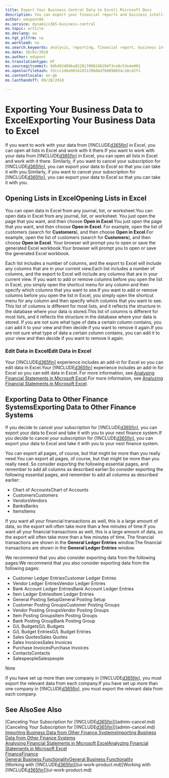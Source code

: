 ```yaml
---
title: Export Your Business Central Data to Excel| Microsoft Docs
description: You can export your financial reports and business intelligence data from Business Central  to Excel, or open your data in Excel.
author: edupont04
ms.service: dynamics365-business-central
ms.topic: article
ms.devlang: na
ms.tgt_pltfrm: na
ms.workload: na
ms.search.keywords: analysis, reporting, financial report, business intelligence, BI, Excel
ms.date: 10/01/2018
ms.author: edupont
ms.translationtype: HT
ms.sourcegitcommit: 9dbd92409ba02281f008246194f3ce0c53e4e001
ms.openlocfilehash: 33ccc1dbe9654245129bdbd760896054c10cd2f1
ms.contentlocale: en-gb
ms.lasthandoff: 09/28/2018

---
```

# <a name="exporting-your-business-data-to-excel"></a><span data-ttu-id="69d91-103">Exporting Your Business Data to Excel</span><span class="sxs-lookup"><span data-stu-id="69d91-103">Exporting Your Business Data to Excel</span></span>
<span data-ttu-id="69d91-104">If you want to work with your data from [!INCLUDE[d365fin](includes/d365fin_md.md)] in Excel, you can open all lists in Excel and work with it there.</span><span class="sxs-lookup"><span data-stu-id="69d91-104">If you want to work with your data from [!INCLUDE[d365fin](includes/d365fin_md.md)] in Excel, you can open all lists in Excel and work with it there.</span></span> <span data-ttu-id="69d91-105">Similarly, if you want to cancel your subscription for [!INCLUDE[d365fin](includes/d365fin_md.md)], you can export your data to Excel so that you can take it with you.</span><span class="sxs-lookup"><span data-stu-id="69d91-105">Similarly, if you want to cancel your subscription for [!INCLUDE[d365fin](includes/d365fin_md.md)], you can export your data to Excel so that you can take it with you.</span></span>

## <a name="opening-lists-in-excel"></a><span data-ttu-id="69d91-106">Opening Lists in Excel</span><span class="sxs-lookup"><span data-stu-id="69d91-106">Opening Lists in Excel</span></span>
<span data-ttu-id="69d91-107">You can open data in Excel from any journal, list, or worksheet.</span><span class="sxs-lookup"><span data-stu-id="69d91-107">You can open data in Excel from any journal, list, or worksheet.</span></span> <span data-ttu-id="69d91-108">You just open the page that you want, and then choose **Open in Excel**.</span><span class="sxs-lookup"><span data-stu-id="69d91-108">You just open the page that you want, and then choose **Open in Excel**.</span></span> <span data-ttu-id="69d91-109">For example, open the list of customers (search for **Customers**), and then choose **Open in Excel**.</span><span class="sxs-lookup"><span data-stu-id="69d91-109">For example, open the list of customers (search for **Customers**), and then choose **Open in Excel**.</span></span> <span data-ttu-id="69d91-110">Your browser will prompt you to open or save the generated Excel workbook.</span><span class="sxs-lookup"><span data-stu-id="69d91-110">Your browser will prompt you to open or save the generated Excel workbook.</span></span>  

<span data-ttu-id="69d91-111">Each list includes a number of columns, and the export to Excel will include any columns that are in your current view.</span><span class="sxs-lookup"><span data-stu-id="69d91-111">Each list includes a number of columns, and the export to Excel will include any columns that are in your current view.</span></span> <span data-ttu-id="69d91-112">If you want to add or remove columns before you open the list in Excel, you simply open the shortcut menu for any column and then specify which columns that you want to see.</span><span class="sxs-lookup"><span data-stu-id="69d91-112">If you want to add or remove columns before you open the list in Excel, you simply open the shortcut menu for any column and then specify which columns that you want to see.</span></span> <span data-ttu-id="69d91-113">This list of columns is different for most lists, and it reflects the structure in the database where your data is stored.</span><span class="sxs-lookup"><span data-stu-id="69d91-113">This list of columns is different for most lists, and it reflects the structure in the database where your data is stored.</span></span> <span data-ttu-id="69d91-114">If you are not sure what type of data a certain column contains, you can add it to your view and then decide if you want to remove it again.</span><span class="sxs-lookup"><span data-stu-id="69d91-114">If you are not sure what type of data a certain column contains, you can add it to your view and then decide if you want to remove it again.</span></span>  

### <a name="edit-data-in-excel"></a><span data-ttu-id="69d91-115">Edit Data in Excel</span><span class="sxs-lookup"><span data-stu-id="69d91-115">Edit Data in Excel</span></span>
<span data-ttu-id="69d91-116">Your [!INCLUDE[d365fin](includes/d365fin_md.md)] experience includes an add-in for Excel so you can edit data in Excel.</span><span class="sxs-lookup"><span data-stu-id="69d91-116">Your [!INCLUDE[d365fin](includes/d365fin_md.md)] experience includes an add-in for Excel so you can edit data in Excel.</span></span> <span data-ttu-id="69d91-117">For more information, see [Analysing Financial Statements in Microsoft Excel](finance-analyze-excel.md).</span><span class="sxs-lookup"><span data-stu-id="69d91-117">For more information, see [Analyzing Financial Statements in Microsoft Excel](finance-analyze-excel.md).</span></span>  

## <a name="exporting-data-to-other-finance-systems"></a><span data-ttu-id="69d91-118">Exporting Data to Other Finance Systems</span><span class="sxs-lookup"><span data-stu-id="69d91-118">Exporting Data to Other Finance Systems</span></span>
<span data-ttu-id="69d91-119">If you decide to cancel your subscription for [!INCLUDE[d365fin](includes/d365fin_md.md)], you can export your data to Excel and take it with you to your next finance system.</span><span class="sxs-lookup"><span data-stu-id="69d91-119">If you decide to cancel your subscription for [!INCLUDE[d365fin](includes/d365fin_md.md)], you can export your data to Excel and take it with you to your next finance system.</span></span>  

<span data-ttu-id="69d91-120">You can export all pages, of course, but that might be more than you really need.</span><span class="sxs-lookup"><span data-stu-id="69d91-120">You can export all pages, of course, but that might be more than you really need.</span></span> <span data-ttu-id="69d91-121">So consider exporting the following essential pages, and remember to add all columns as described earlier:</span><span class="sxs-lookup"><span data-stu-id="69d91-121">So consider exporting the following essential pages, and remember to add all columns as described earlier:</span></span>  

* <span data-ttu-id="69d91-122">Chart of Accounts</span><span class="sxs-lookup"><span data-stu-id="69d91-122">Chart of Accounts</span></span>  
* <span data-ttu-id="69d91-123">Customers</span><span class="sxs-lookup"><span data-stu-id="69d91-123">Customers</span></span>  
* <span data-ttu-id="69d91-124">Vendors</span><span class="sxs-lookup"><span data-stu-id="69d91-124">Vendors</span></span>  
* <span data-ttu-id="69d91-125">Banks</span><span class="sxs-lookup"><span data-stu-id="69d91-125">Banks</span></span>  
* <span data-ttu-id="69d91-126">Items</span><span class="sxs-lookup"><span data-stu-id="69d91-126">Items</span></span>  

<span data-ttu-id="69d91-127">If you want all your financial transactions as well, this is a large amount of data, so the export will often take more than a few minutes of time.</span><span class="sxs-lookup"><span data-stu-id="69d91-127">If you want all your financial transactions as well, this is a large amount of data, so the export will often take more than a few minutes of time.</span></span> <span data-ttu-id="69d91-128">The financial transactions are shown in the **General Ledger Entries** window.</span><span class="sxs-lookup"><span data-stu-id="69d91-128">The financial transactions are shown in the **General Ledger Entries** window.</span></span>  

<span data-ttu-id="69d91-129">We recommend that you also consider exporting data from the following pages:</span><span class="sxs-lookup"><span data-stu-id="69d91-129">We recommend that you also consider exporting data from the following pages:</span></span>  

* <span data-ttu-id="69d91-130">Customer Ledger Entries</span><span class="sxs-lookup"><span data-stu-id="69d91-130">Customer Ledger Entries</span></span>  
* <span data-ttu-id="69d91-131">Vendor Ledger Entries</span><span class="sxs-lookup"><span data-stu-id="69d91-131">Vendor Ledger Entries</span></span>  
* <span data-ttu-id="69d91-132">Bank Account Ledger Entries</span><span class="sxs-lookup"><span data-stu-id="69d91-132">Bank Account Ledger Entries</span></span>  
* <span data-ttu-id="69d91-133">Item Ledger Entries</span><span class="sxs-lookup"><span data-stu-id="69d91-133">Item Ledger Entries</span></span>  
* <span data-ttu-id="69d91-134">General Posting Setup</span><span class="sxs-lookup"><span data-stu-id="69d91-134">General Posting Setup</span></span>  
* <span data-ttu-id="69d91-135">Customer Posting Groups</span><span class="sxs-lookup"><span data-stu-id="69d91-135">Customer Posting Groups</span></span>  
* <span data-ttu-id="69d91-136">Vendor Posting Groups</span><span class="sxs-lookup"><span data-stu-id="69d91-136">Vendor Posting Groups</span></span>  
* <span data-ttu-id="69d91-137">Item Posting Groups</span><span class="sxs-lookup"><span data-stu-id="69d91-137">Item Posting Groups</span></span>  
* <span data-ttu-id="69d91-138">Bank Posting Group</span><span class="sxs-lookup"><span data-stu-id="69d91-138">Bank Posting Group</span></span>  
* <span data-ttu-id="69d91-139">G/L Budgets</span><span class="sxs-lookup"><span data-stu-id="69d91-139">G/L Budgets</span></span>  
* <span data-ttu-id="69d91-140">G/L Budget Entries</span><span class="sxs-lookup"><span data-stu-id="69d91-140">G/L Budget Entries</span></span>  
* <span data-ttu-id="69d91-141">Sales Quotes</span><span class="sxs-lookup"><span data-stu-id="69d91-141">Sales Quotes</span></span>  
* <span data-ttu-id="69d91-142">Sales Invoices</span><span class="sxs-lookup"><span data-stu-id="69d91-142">Sales Invoices</span></span>  
* <span data-ttu-id="69d91-143">Purchase Invoices</span><span class="sxs-lookup"><span data-stu-id="69d91-143">Purchase Invoices</span></span>  
* <span data-ttu-id="69d91-144">Contacts</span><span class="sxs-lookup"><span data-stu-id="69d91-144">Contacts</span></span>  
* <span data-ttu-id="69d91-145">Salespeople</span><span class="sxs-lookup"><span data-stu-id="69d91-145">Salespeople</span></span>  

> [!NOTE]  
>   <span data-ttu-id="69d91-146">If you have set up more than one company in [!INCLUDE[d365fin](includes/d365fin_md.md)], you must export the relevant data from each company.</span><span class="sxs-lookup"><span data-stu-id="69d91-146">If you have set up more than one company in [!INCLUDE[d365fin](includes/d365fin_md.md)], you must export the relevant data from each company.</span></span>

## <a name="see-also"></a><span data-ttu-id="69d91-147">See Also</span><span class="sxs-lookup"><span data-stu-id="69d91-147">See Also</span></span>
<span data-ttu-id="69d91-148">[Canceling Your Subscription for [!INCLUDE[d365fin](includes/d365fin_md.md)]](admin-cancel.md)</span><span class="sxs-lookup"><span data-stu-id="69d91-148">[Canceling Your Subscription for [!INCLUDE[d365fin](includes/d365fin_md.md)]](admin-cancel.md)</span></span>  
[<span data-ttu-id="69d91-149">Importing Business Data from Other Finance Systems</span><span class="sxs-lookup"><span data-stu-id="69d91-149">Importing Business Data from Other Finance Systems</span></span>](across-import-data-configuration-packages.md)  
[<span data-ttu-id="69d91-150">Analysing Financial Statements in Microsoft Excel</span><span class="sxs-lookup"><span data-stu-id="69d91-150">Analyzing Financial Statements in Microsoft Excel</span></span>](finance-analyze-excel.md)  
[<span data-ttu-id="69d91-151">Finance</span><span class="sxs-lookup"><span data-stu-id="69d91-151">Finance</span></span>](finance.md)  
[<span data-ttu-id="69d91-152">General Business Functionality</span><span class="sxs-lookup"><span data-stu-id="69d91-152">General Business Functionality</span></span>](ui-across-business-areas.md)  
<span data-ttu-id="69d91-153">[Working with [!INCLUDE[d365fin](includes/d365fin_md.md)]](ui-work-product.md)</span><span class="sxs-lookup"><span data-stu-id="69d91-153">[Working with [!INCLUDE[d365fin](includes/d365fin_md.md)]](ui-work-product.md)</span></span>  

